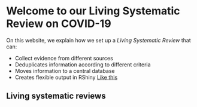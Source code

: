# Welcome to our Living Systematic Review on COVID-19


On this website, we explain how we set up a *Living Systematic Review* that can:
* Collect evidence from different sources
* Deduplicates information according to different criteria
* Moves information to a central database
* Creates flexible output in RShiny [Like this](https://zika.ispm.unibe.ch/assets/data/pub/ncov/)

## Living systematic reviews
